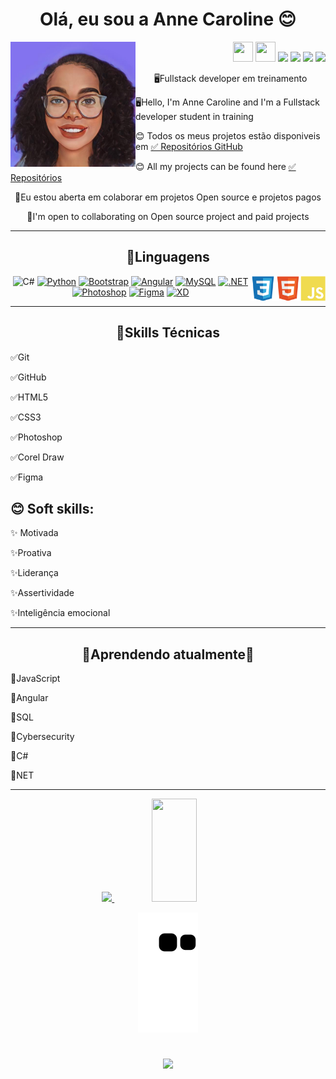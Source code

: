 
<div>
 <h1 align="center">Olá, eu sou a Anne Caroline 😊</h1>
   <img align="left" alt="caricaturaanne.png" height="200";    src="https://github.com/AnneCBSx/AnneCBSX/blob/main/annecaricatura.png">
     </div>
      <div align="right">
 <p align="right">
 <img src="https://raw.githubusercontent.com/danielcranney/readme-generator/main/public/icons/socials/github.svg" width="32" height="32" /></a> <a href="https://www.linkedin.com/in/anne-caroline-37a277147/" target="_blank" rel="noreferrer"><img src="https://raw.githubusercontent.com/danielcranney/readme-generator/main/public/icons/socials/linkedin.svg" width="32" height="32" /></a>
    <a href="https://grupo-womakerscode.slack.com/archives/C03F8LGLM9C" target="_blank"><img src="https://img.shields.io/badge/Slack-4A154B?style=for-the-badge&logo=slack&logoColor=white" target="_blank"></a> 
      <a href="https://codepen.io/Annecbsx" target="_blank"><img src="https://img.shields.io/badge/Codepen-000000?style=for-the-badge&logo=codepen&logoColor=white" target="_blank"></a>  
  <a href="https://www.linkedin.com/in/anne-caroline-37a277147/" target="_blank"><img src="https://img.shields.io/badge/-LinkedIn-%230077B5?style=for-the-badge&logo=linkedin&logoColor=white" target="_blank"></a> 
 <a href="https://www.behance.net/anneborges2" target="_blank"><img src="https://img.shields.io/badge/-Behance-blue?style=for-the-badge&logo=behance&logoColor=white" target="_blank"></a> 
    </p>
         
</div>
 </div>
 <div>
  <p align="center">🖥Fullstack developer em treinamento
  <p>🖥Hello, I'm Anne Caroline and I'm a Fullstack developer student in training <p align="center"><p>
 <a align="center">😊 Todos os meus projetos estão disponiveis em <a href= https://github.com/AnneCBSx?tab=repositories>✅ Repositórios GitHub 
  </a><p>😊 All my projects can be found here <a href= https://github.com/AnneCBSx?tab=repositories>✅ Repositórios </a></p>
  <p align="center">🤝Eu estou aberta em colaborar em projetos Open source e projetos pagos<p align="left"></p>
  <p align="center">🤝I'm open to collaborating on Open source project and paid projects<p align="left"></p>
 </div>
 
       
</div>
<hr>

  <h2 align="center">📕Linguagens</h2>
  
 <div>
 
 
 <p align="center">
     <img src="https://raw.githubusercontent.com/danielcranney/readme-generator/main/public/icons/skills/csharp-colored.svg" width="36" height="36" alt="C#"/>
   <a href="https://www.python.org/" target="_blank" rel="noreferrer"><img src="https://raw.githubusercontent.com/danielcranney/readme-generator/main/public/icons/skills/python-colored.svg" width="36" height="36" alt="Python" /></a>
  <img align="right" alt="Anne-Js" height="40" width="40" src="https://raw.githubusercontent.com/devicons/devicon/master/icons/javascript/javascript-plain.svg">
  <img align="right" alt="Anne-HTML" height="40" width="40" src="https://raw.githubusercontent.com/devicons/devicon/master/icons/html5/html5-original.svg">
  <img align="right" alt="Anne-CSS" height="40" width="40" src="https://raw.githubusercontent.com/devicons/devicon/master/icons/css3/css3-original.svg">    
  <a href="https://docs.microsoft.com/en-us/dotnet/csharp/" target="_blank" rel="noreferrer">
                                <a href="https://getbootstrap.com/" target="_blank" rel="noreferrer"><img src="https://raw.githubusercontent.com/danielcranney/readme-generator/main/public/icons/skills/bootstrap-colored.svg" width="36" height="36" alt="Bootstrap" /></a>
                                <a href="https://angular.io/" target="_blank" rel="noreferrer"><img src="https://raw.githubusercontent.com/danielcranney/readme-generator/main/public/icons/skills/angularjs-colored.svg" width="36" height="36" alt="Angular" /></a>
                                <a href="https://www.mysql.com/" target="_blank" rel="noreferrer"><img src="https://raw.githubusercontent.com/danielcranney/readme-generator/main/public/icons/skills/mysql-colored.svg" width="36" height="36" alt="MySQL" /></a>
                                <a href="https://dotnet.microsoft.com/en-us/" target="_blank" rel="noreferrer"><img src="https://raw.githubusercontent.com/danielcranney/readme-generator/main/public/icons/skills/dot-net-colored.svg" width="36" height="36" alt=".NET" /></a>
                                <a href="https://www.adobe.com/uk/products/photoshop.html" target="_blank" rel="noreferrer"><img src="https://raw.githubusercontent.com/danielcranney/readme-generator/main/public/icons/skills/photoshop-colored.svg" width="36" height="36" alt="Photoshop" /></a>
                                <a href="https://www.figma.com/" target="_blank" rel="noreferrer"><img src="https://raw.githubusercontent.com/danielcranney/readme-generator/main/public/icons/skills/figma-colored.svg" width="36" height="36" alt="Figma" /></a>
                                <a href="https://www.adobe.com/uk/products/xd.html" target="_blank" rel="noreferrer"><img src="https://raw.githubusercontent.com/danielcranney/readme-generator/main/public/icons/skills/xd-colored.svg" width="36" height="36" alt="XD" /></a>
                               
                          
 </p>
  <hr>
 
   <div>
  <h2 align="center">📌Skills Técnicas</h2> 
<p> ✅Git </p>
<p> ✅GitHub </p>
 <p>✅HTML5 </p>
 <p>✅CSS3</p> 
<p> ✅Photoshop</p>
 <p>✅Corel Draw </p>
<p>✅Figma</p>
    
 <h2 style="display:flex" justify-content:"row";>😊 Soft skills:</h2>
 <p> ✨ Motivada   </p>
  <p>  ✨Proativa </p>
  <p> ✨Liderança</p>
  <p> ✨Assertividade</p>
  <p> ✨Inteligência emocional</p>
 
  </div>
 
 <hr>
 

 <div>
 
 <p align="center">
  <h2 align="center">📌Aprendendo atualmente🧠</h2> 
 
 
 <p> 🧠JavaScript </p>
<p> 🧠Angular</p>
<p> 🧠SQL</p>
<p> 🧠Cybersecurity</p>  
<p> 🧠C# </p>
<p> 🧠NET </p>
  
 </p>
 <hr>
 
<div align="center">
 
  <a href="https://github.com/AnneCBSx">
  <img widht="48%"  height="165em" src="https://github-readme-stats.vercel.app/api?username=AnneCBSx&show_icons=true&theme=midnight-purple&include_all_commits=true&count_private=true">   
  <img width="38%" height= "165cm" src="https://github-readme-stats.vercel.app/api/top-langs/?username=AnneCBSx&layout=compact&langs_count=7&theme=midnight-purple"> 
   </div>


<div align="center">
  
  ![Snake animation](https://github.com/AnneCBSx/AnneCBSx/blob/output/github-contribution-grid-snake.svg)
  
</div>

  

 
 
 
 #
 
 
<p align="center">
  <img width="150" src="https://media.giphy.com/media/jIgXf4hgbHCeKiXpvt/giphy.gif">
</p>

